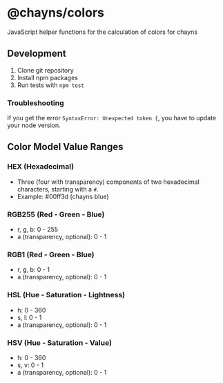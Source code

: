 # @chayns/colors
JavaScript helper functions for the calculation of colors for chayns

## Development

1. Clone git repository
2. Install npm packages
3. Run tests with ``npm test``

### Troubleshooting
If you get the error ``SyntaxError: Unexpected token {``, you have to update your node version.

## Color Model Value Ranges

### HEX (Hexadecimal)
- Three (four with transparency) components of two hexadecimal characters, starting with a ``#``.
- Example: #00ff3d (chayns blue)

### RGB255 (Red - Green - Blue)
- r, g, b: 0 - 255
- a (transparency, optional): 0 - 1

### RGB1 (Red - Green - Blue)
- r, g, b: 0 - 1
- a (transparency, optional): 0 - 1

### HSL (Hue - Saturation - Lightness)
- h: 0 - 360
- s, l: 0 - 1
- a (transparency, optional): 0 - 1

### HSV (Hue - Saturation - Value)
- h: 0 - 360
- s, v: 0 - 1
- a (transparency, optional): 0 - 1
